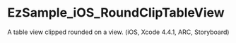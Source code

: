 EzSample_iOS_RoundClipTableView
===============================

A table view clipped rounded on a view. (iOS, Xcode 4.4.1, ARC, Storyboard)